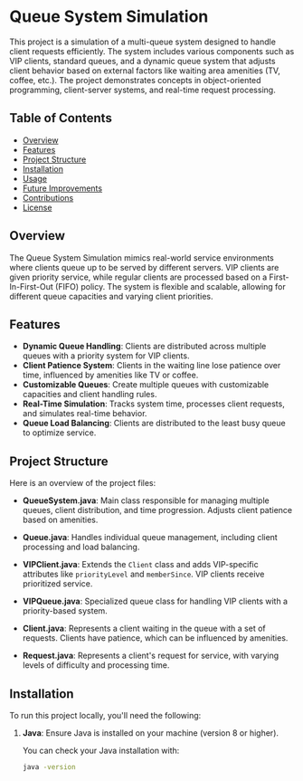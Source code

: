 # Queue System Simulation

This project is a simulation of a multi-queue system designed to handle client requests efficiently. The system includes various components such as VIP clients, standard queues, and a dynamic queue system that adjusts client behavior based on external factors like waiting area amenities (TV, coffee, etc.). The project demonstrates concepts in object-oriented programming, client-server systems, and real-time request processing.

## Table of Contents

- [Overview](#overview)
- [Features](#features)
- [Project Structure](#project-structure)
- [Installation](#installation)
- [Usage](#usage)
- [Future Improvements](#future-improvements)
- [Contributions](#contributions)
- [License](#license)

## Overview

The Queue System Simulation mimics real-world service environments where clients queue up to be served by different servers. VIP clients are given priority service, while regular clients are processed based on a First-In-First-Out (FIFO) policy. The system is flexible and scalable, allowing for different queue capacities and varying client priorities.

## Features

- **Dynamic Queue Handling**: Clients are distributed across multiple queues with a priority system for VIP clients.
- **Client Patience System**: Clients in the waiting line lose patience over time, influenced by amenities like TV or coffee.
- **Customizable Queues**: Create multiple queues with customizable capacities and client handling rules.
- **Real-Time Simulation**: Tracks system time, processes client requests, and simulates real-time behavior.
- **Queue Load Balancing**: Clients are distributed to the least busy queue to optimize service.

## Project Structure

Here is an overview of the project files:

- **QueueSystem.java**: Main class responsible for managing multiple queues, client distribution, and time progression. Adjusts client patience based on amenities.
  
- **Queue.java**: Handles individual queue management, including client processing and load balancing.

- **VIPClient.java**: Extends the `Client` class and adds VIP-specific attributes like `priorityLevel` and `memberSince`. VIP clients receive prioritized service.

- **VIPQueue.java**: Specialized queue class for handling VIP clients with a priority-based system.

- **Client.java**: Represents a client waiting in the queue with a set of requests. Clients have patience, which can be influenced by amenities.

- **Request.java**: Represents a client's request for service, with varying levels of difficulty and processing time.

## Installation

To run this project locally, you'll need the following:

1. **Java**: Ensure Java is installed on your machine (version 8 or higher).

   You can check your Java installation with:
   ```bash
   java -version
